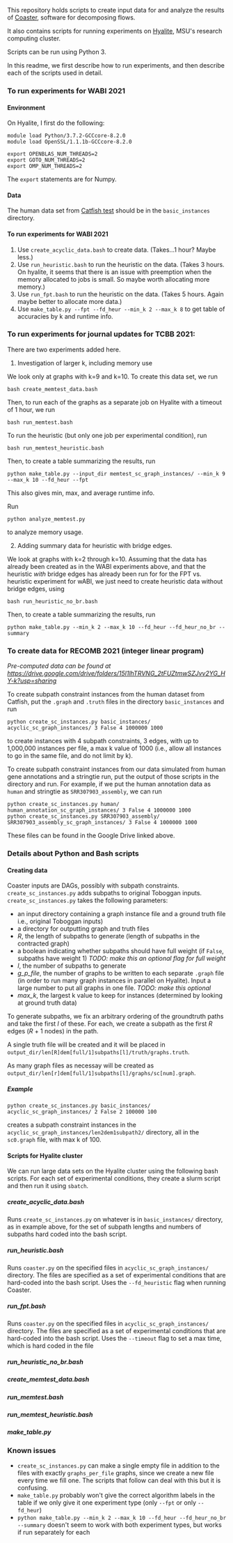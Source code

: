 This repository holds scripts to create input data for and analyze the results
of [Coaster](https://github.com/msu-alglab/coaster), software for decomposing
flows.

It also contains scripts for running experiments on
[Hyalite](https://www.montana.edu/uit/rci/hyalite/), MSU's research computing
cluster.

Scripts can be run using Python 3.

In this readme, we first describe how to run experiments, and then describe
each of the scripts used in detail.


### To run experiments for WABI 2021

#### Environment

On Hyalite, I first do the following:

```
module load Python/3.7.2-GCCcore-8.2.0
module load OpenSSL/1.1.1b-GCCcore-8.2.0

export OPENBLAS_NUM_THREADS=2
export GOTO_NUM_THREADS=2
export OMP_NUM_THREADS=2
```
The `export` statements are for Numpy.

#### Data

The human data set from [Catfish
test](https://github.com/Kingsford-Group/catfishtest) should be in the
`basic_instances` directory.

#### To run experiments for WABI 2021

1. Use `create_acyclic_data.bash` to create data. (Takes...1 hour? Maybe less.)
2. Use `run_heuristic.bash` to run the heuristic on the data. (Takes 3 hours.
   On hyalite, it seems that there is an issue with preemption when the memory
allocated to jobs is small. So maybe worth allocating more memory.)
3. Use `run_fpt.bash` to run the heuristic on the data. (Takes 5 hours.
Again maybe better to allocate more data.)
4. Use `make_table.py --fpt --fd_heur --min_k 2 --max_k 8` to get table of
   accuracies by k and runtime info.

### To run experiments for journal updates for TCBB 2021:

There are two experiments added here.

1. Investigation of larger k, including memory use


We look only at graphs with k=9 and k=10. To create
this data set, we run

```  
bash create_memtest_data.bash
```  
Then, to run each of the graphs as a separate job on Hyalite with a timeout of
1 hour, we run
```  
bash run_memtest.bash
```  
To run the heuristic (but only one job per experimental condition), run
```  
bash run_memtest_heuristic.bash
```  
Then, to create a table summarizing the results, run
```
python make_table.py --input_dir memtest_sc_graph_instances/ --min_k 9 --max_k 10 --fd_heur --fpt
```
This also gives min, max, and average runtime info.

Run
```
python analyze_memtest.py
```
to analyze memory usage.

2. Adding summary data for heuristic with bridge edges.

We look at graphs with k=2 through k=10.
Assuming that the data has already been created as in the WABI experiments
above, and that the heuristic  *with* bridge edges has already been run for
for the FPT vs. heuristic experiment for wABI, we just need to create heuristic data
without bridge edges, using
```
bash run_heuristic_no_br.bash
```
Then, to create a table summarizing the results, run
```
python make_table.py --min_k 2 --max_k 10 --fd_heur --fd_heur_no_br --summary
```

### To create data for RECOMB 2021 (integer linear program)

*Pre-computed data can be found at https://drive.google.com/drive/folders/15l1lhTRVNG_2tFUZtmwSZJvv2YG_HY-k?usp=sharing*

To create subpath constraint instances from the human dataset from Catfish, put
the `.graph` and `.truth` files in the directory `basic_instances` and run
```
python create_sc_instances.py basic_instances/ acyclic_sc_graph_instances/ 3 False 4 1000000 1000
```
to create instances with 4 subpath constraints, 3 edges, with up to 1,000,000 instances per file, a max k value of 1000
(i.e., allow all instances to go in the same file, and do not limit by k).

To create subpath constraint instances from our data simulated from human gene
annotations and a stringtie run, put the output of those scripts in the
directory and run. For example, if we put the human annotation data as `human`
and stringtie as `SRR307903_assembly`, we can run

```
python create_sc_instances.py human/ human_annotation_sc_graph_instances/ 3 False 4 1000000 1000
python create_sc_instances.py SRR307903_assembly/ SRR307903_assembly_sc_graph_instances/ 3 False 4 1000000 1000
```

These files can be found in the Google Drive linked above.

### Details about Python and Bash scripts

#### Creating data

Coaster inputs are DAGs, possibly  with subpath constraints.
`create_sc_instances.py` adds subpaths to original Toboggan inputs.
`create_sc_instances.py` takes the following parameters:
* an input directory containing a graph instance file and a ground truth file i.e.,
	original Toboggan inputs)
* a directory for outputting graph and truth files
* *R*, the length of subpaths to generate (length of subpaths in the contracted
	graph)
* a boolean indicating whether subpaths should have full weight (if `False`,
	subpaths have weight 1) *TODO: make this an optional flag for full
	weight*
* *l*, the number of subpaths to generate
* *g_p_file*, the number of graphs to be written to each separate `.graph` file
    (in order to run many graph instances in parallel on Hyalite). Input a
    large number to put all graphs in one file. *TODO: make
    this optional*
* *max_k*, the largest k value to keep for instances (determined by looking at
  ground truth data)

To generate subpaths, we fix an arbitrary ordering of the groundtruth paths and
take the first *l* of these. For each, we create a subpath as the first *R*
edges (*R* + 1 nodes) in the path.

A single truth file will be created and it will be placed in
`output_dir/len[R]dem[full/1]subpaths[l]/truth/graphs.truth`.

As many graph files as necessay will be created as
`output_dir/len[r]dem[full/1]subpaths[l]/graphs/sc[num].graph`.


##### Example

```
python create_sc_instances.py basic_instances/ acyclic_sc_graph_instances/ 2 False 2 100000 100
```
creates a subpath constraint instances in the
`acyclic_sc_graph_instances/len2dem1subpath2/` directory, all in the
`sc0.graph` file, with max k of 100.

#### Scripts for Hyalite cluster

We can run large data sets on the Hyalite cluster using the following bash
scripts. For each set of experimental conditions, they create a slurm script
and then run it using `sbatch`.

##### create_acyclic_data.bash

Runs `create_sc_instances.py` on whatever is in `basic_instances/` directory,
as in example above, for the set of subpath lengths and numbers of subpaths
hard coded into the bash script.

##### run_heuristic.bash

Runs `coaster.py` on the specified files in `acyclic_sc_graph_instances/` directory.
The files are specified as a set of experimental conditions that are hard-coded
into the bash script. Uses the `--fd_heuristic` flag when running Coaster.

##### run_fpt.bash

Runs `coaster.py` on the specified files in `acyclic_sc_graph_instances/` directory.
The files are specified as a set of experimental conditions that are hard-coded
into the bash script. Uses the `--timeout` flag to set a max time, which is
hard coded in the file

##### run_heuristic_no_br.bash

##### create_memtest_data.bash

##### run_memtest.bash

##### run_memtest_heuristic.bash

##### make_table.py

### Known issues

* `create_sc_instances.py` can make a single empty file in addition to the
  files with exactly `graphs_per_file` graphs, since we create a new file every time we fill one. The scripts that follow
can deal with this but it is confusing.
* `make_table.py` probably won't give the correct algorithm labels in the table
  if we only give it one experiment type (only `--fpt` or only `--fd_heur`)
* `python make_table.py --min_k 2 --max_k 10 --fd_heur --fd_heur_no_br --summary` doesn't seem to work with both experiment types, but works if run separately for each
